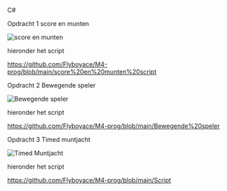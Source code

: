 C#

Opdracht 1 score en munten

![score en munten](https://github.com/user-attachments/assets/f0b6f170-266c-4957-a884-46c9f0c5e9c3)

hieronder het script 

https://github.com/Flyboyace/M4-prog/blob/main/score%20en%20munten%20script





Opdracht 2 Bewegende speler

![Bewegende speler](https://github.com/user-attachments/assets/092c719b-9a54-470e-99a8-a965f6cdf3aa)

hieronder het script 

https://github.com/Flyboyace/M4-prog/blob/main/Bewegende%20speler




Opdracht 3 Timed muntjacht

![Timed Muntjacht](https://github.com/user-attachments/assets/9916d616-2535-4712-a2ab-5d19a376c547)

hieronder het script

https://github.com/Flyboyace/M4-prog/blob/main/Script



